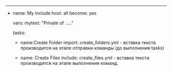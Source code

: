 ---
- name: My include
  host: all
  become: yes

  vars:
    mytext: "Private of ....."
  
  tasks:
  - name:Create Folder
    import: create_folders.yml - вставка текста производится на этапе отправки команды (до выполнения tasks)

  - name: Create Files
    include: create_files.yml  - вставка текста производится на этапе выполнения команд.

